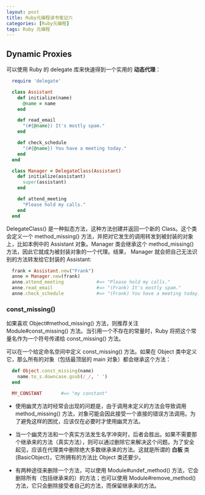 ```yaml
---
layout: post
title: Ruby元编程读书笔记六
categories: [Ruby元编程]
tags: Ruby 元编程
---
```


## Dynamic Proxies

可以使用 Ruby 的 delegate 库来快速得到一个实用的 **动态代理**：
```ruby
  require 'delegate'

  class Assistant
    def initialize(name)
      @name = name
    end

    def read_email
      "(#{@name}) It's mostly spam."
    end

    def check_schedule
      "(#{@name}) You have a meeting today."
    end
  end

  class Manager < DelegateClass(Assistant)
    def initialize(assistant)
      super(assistant)
    end

    def attend_meeting
      "Please hold my calls."
    end
  end
```
DelegateClass() 是一种拟态方法，这种方法创建并返回一个新的 Class。这个类会定义一个 method_missing() 方法，并把对它发生的调用转发到被封装的对象上，比如本例中的 Assistant 对象。Manager 类会继承这个 method_missing() 方法，因此它就成为被封装对象的一个代理。结果， Manager 就会把自己无法识别的方法转发给它封装的 Assistant:
```ruby
  frank = Assistant.new("Frank")
  anne = Manager.new(frank)
  anne.attend_meeting            #=> "Please hold my calls."
  anne.read_email                #=> "(Frank) It's mostly spam."
  anne.check_schedule            #=> "(Frank) You have a meeting today."
```

### const_missing()
如果喜欢 Object#method_missing() 方法，则推荐关注 Module#const_missing() 方法。当引用一个不存在的常量时，Ruby 将把这个常量名作为一个符号传递给 const_missing() 方法。

可以在一个给定命名空间中定义 const_missing() 方法。如果在 Object 类中定义它，那么所有的对象（包括最顶层的 main 对象）都会继承这个方法：
```ruby
  def Object.const_missing(name)
    name.to_s.downcase.gsub(/_/, ' ')
  end

  MY_CONSTANT       #=> "my constant"
```

* 使用幽灵方法时经常会出现的问题是，由于调用未定义的方法会导致调用 method_missing() 方法，对象可能会因此接受一个直接的错误方法调用。为了避免这样的困扰，应该仅在必要时才使用幽灵方法。

* 当一个幽灵方法和一个真实方法发生名字冲突时，后者会胜出。如果不需要那个继承来的方法（真实方法），则可以通过删除它来解决这个问题。为了安全起见，应该在代理类中删除绝大多数继承来的方法。这就是所谓的 **白板** 类(BasicObject)，它所拥有的方法比 Object 类还要少。

* 有两种途径来删除一个方法，可以使用 Module#undef_method() 方法，它会删除所有（包括继承来的）的方法；也可以使用 Module#remove_method() 方法，它只会删除接受者自己的方法，而保留继承来的方法。
